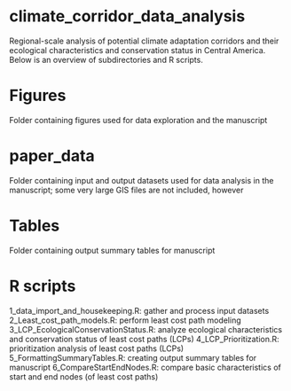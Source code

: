 # climate_corridor_data_analysis
Regional-scale analysis of potential climate adaptation corridors and their ecological characteristics and conservation status in Central America. Below is an overview of subdirectories and R scripts.

# Figures
Folder containing figures used for data exploration and the manuscript

# paper_data
Folder containing input and output datasets used for data analysis in the manuscript; some very large GIS files are not included, however

# Tables
Folder containing output summary tables for manuscript

# R scripts
1_data_import_and_housekeeping.R: gather and process input datasets
2_Least_cost_path_models.R: perform least cost path modeling
3_LCP_EcologicalConservationStatus.R: analyze ecological characteristics and conservation status of least cost paths (LCPs)
4_LCP_Prioritization.R: prioritization analysis of least cost paths (LCPs)
5_FormattingSummaryTables.R: creating output summary tables for manuscript
6_CompareStartEndNodes.R: compare basic characteristics of start and end nodes (of least cost paths)
